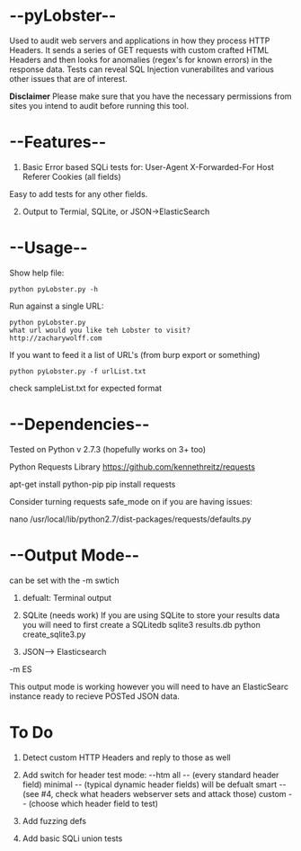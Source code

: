 --pyLobster--
=============
Used to audit web servers and applications in how they process HTTP Headers. It sends a series of GET requests with custom crafted HTML Headers and then looks for anomalies (regex's for known errors) in the response data. Tests can reveal SQL Injection vunerabilites and various other issues that are of interest.   

****Disclaimer****
Please make sure that you have the necessary permissions from sites you intend to audit before running this tool. 
 
--Features--
============
1. Basic Error based SQLi tests for:
	User-Agent
	X-Forwarded-For
	Host
	Referer
	Cookies (all fields)

Easy to add tests for any other fields.   

2. Output to Termial, SQLite, or JSON->ElasticSearch

--Usage--
==========
Show help file:

    python pyLobster.py -h 

Run against a single URL:

    python pyLobster.py
    what url would you like teh Lobster to visit?
    http://zacharywolff.com


If you want to feed it a list of URL's (from burp export or something)

    python pyLobster.py -f urlList.txt

check sampleList.txt for expected format


--Dependencies--
================
Tested on Python v 2.7.3 (hopefully works on 3+ too) 

Python Requests Library
https://github.com/kennethreitz/requests

  apt-get install python-pip
  pip install requests

Consider turning requests safe_mode on if you are having issues:

  nano /usr/local/lib/python2.7/dist-packages/requests/defaults.py



--Output Mode--
===============
can be set with the -m swtich

1. defualt: Terminal output

2. SQLite (needs work) 
If you are using SQLite to store your results data you will need to first create a SQLitedb
  sqlite3 results.db
  python create_sqlite3.py

3. JSON--> Elasticsearch 

-m ES 

This output mode is working however you will need to have an ElasticSearc instance ready to recieve POSTed JSON data. 


To Do
==========

1. Detect custom HTTP Headers and reply to those as well

2. Add switch for header test mode: --htm 
all -- (every standard header field) 
minimal -- (typical dynamic header fields) will be defualt 
smart -- (see #4, check what headers webserver sets and attack those)
custom -- (choose which header field to test)

3. Add fuzzing defs 
4. Add basic SQLi union tests










